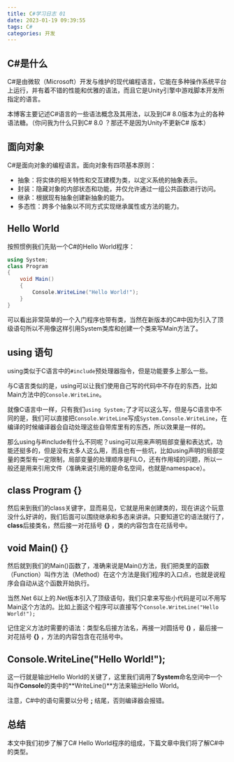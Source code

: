 ```yaml
---
title: C#学习日志 01
date: 2023-01-19 09:39:55
tags: C#
categories: 开发
---
```


## C#是什么

C#是由微软（Microsoft）开发与维护的现代编程语言，它能在多种操作系统平台上运行，并有着不错的性能和优雅的语法，而且它是Unity引擎中游戏脚本开发所指定的语言。

本博客主要记述C#语言的一些语法概念及其用法，以及到C# 8.0版本为止的各种语法糖。（你问我为什么只到C# 8.0 ？那还不是因为Unity不更新C# 版本）

## 面向对象

C#是面向对象的编程语言。面向对象有四项基本原则：

- 抽象：将实体的相关特性和交互建模为类，以定义系统的抽象表示。
- 封装：隐藏对象的内部状态和功能，并仅允许通过一组公共函数进行访问。
- 继承：根据现有抽象创建新抽象的能力。
- 多态性：跨多个抽象以不同方式实现继承属性或方法的能力。

## Hello World

按照惯例我们先贴一个C#的Hello World程序：

```csharp
using System;
class Program
{
    void Main()
    {
        Console.WriteLine("Hello World!");
    }
}
```

可以看出非常简单的一个入门程序也带有类，当然在新版本的C#中因为引入了顶级语句所以不用像这样引用System类库和创建一个类来写Main方法了。

## using 语句

using类似于C语言中的`#include`预处理器指令，但是功能要多上那么一些。

与C语言类似的是，using可以让我们使用自己写的代码中不存在的东西，比如Main方法中的`Console.WriteLine`。

就像C语言中一样，只有我们`using System;`了才可以这么写，但是与C语言中不同的是，我们可以直接把`Console.WriteLine`写成`System.Console.WriteLine`，在编译的时候编译器会自动处理这些自带库里有的东西，所以效果是一样的。

那么using与#include有什么不同呢？using可以用来声明局部变量和表达式，功能还挺多的，但是没有太多人这么用，而且也有一些坑，比如using声明的局部变量的类型有一定限制，局部变量的处理顺序是FILO，还有作用域的问题，所以一般还是用来引用文件（准确来说引用的是命名空间，也就是namespace）。

## class Program {}

然后来到我们的class关键字，显而易见，它就是用来创建类的，现在讲这个玩意没什么好讲的，我们后面可以围绕继承和多态来讲讲。只要知道它的语法就行了，**class**后接类名，然后接一对花括号 **{}** ，类的内容包含在花括号中。

## void Main() {}

然后就到我们的Main()函数了，准确来说是Main()方法，我们把类里的函数（Function）叫作方法（Method）在这个方法是我们程序的入口点，也就是说程序会自动从这个函数开始执行。

当然.Net 6以上的.Net版本引入了顶级语句，我们只拿来写些小代码是可以不用写Main这个方法的。比如上面这个程序可以直接写个`Console.WriteLine("Hello World!");`

记住定义方法时需要的语法：类型名后接方法名，再接一对圆括号 **()** ，最后接一对花括号 **{}** ，方法的内容包含在花括号中。

## Console.WriteLine("Hello World!"); 

这一行就是输出Hello World的关键了，这里我们调用了**System**命名空间中一个叫作**Console**的类中的**WriteLine()**方法来输出Hello World。

注意，C#中的语句需要以分号 **;** 结尾，否则编译器会报错。

## 总结

本文中我们初步了解了C# Hello World程序的组成，下篇文章中我们将了解C#中的类型。